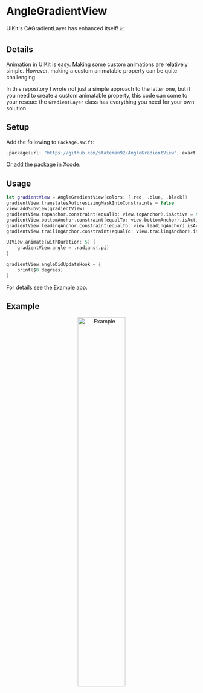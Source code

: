 # AngleGradientView
UIKit's CAGradientLayer has enhanced itself! 📈

## Details

Animation in UIKit is easy. Making some custom animations are relatively simple. However, making a custom animatable property can be quite challenging.

In this repository I wrote not just a simple approach to the latter one, but if you need to create a custom animatable property, this code can come to your rescue: the `GradientLayer` class has everything you need for your own solution.

## Setup

Add the following to `Package.swift`:

```swift
.package(url: "https://github.com/stateman92/AngleGradientView", exact: .init(0, 0, 1))
```

[Or add the package in Xcode.](https://developer.apple.com/documentation/xcode/adding_package_dependencies_to_your_app)

## Usage

```swift
let gradientView = AngleGradientView(colors: [.red, .blue, .black])
gradientView.translatesAutoresizingMaskIntoConstraints = false
view.addSubview(gradientView)
gradientView.topAnchor.constraint(equalTo: view.topAnchor).isActive = true
gradientView.bottomAnchor.constraint(equalTo: view.bottomAnchor).isActive = true
gradientView.leadingAnchor.constraint(equalTo: view.leadingAnchor).isActive = true
gradientView.trailingAnchor.constraint(equalTo: view.trailingAnchor).isActive = true

UIView.animate(withDuration: 5) {
    gradientView.angle = .radians(.pi)
}

gradientView.angleDidUpdateHook = {
    print($0.degrees)
}
```

For details see the Example app.

## Example

<p style="text-align:center;"><img src="https://github.com/stateman92/AngleGradientView/blob/main/Resources/screenrecording.gif?raw=true" width="50%" alt="Example"></p>
